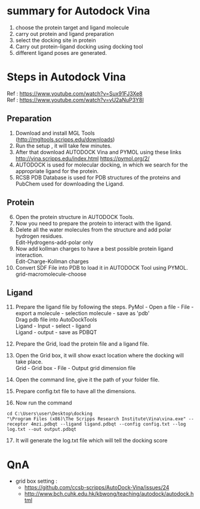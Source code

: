 # summary for Autodock Vina
1. choose the protein target and ligand molecule
2. carry out protein and ligand preparation
3. select the docking site in protein
4. Carry out protein-ligand docking using docking tool
5. different ligand poses are generated.

# Steps in Autodock Vina
Ref : https://www.youtube.com/watch?v=Sux91FJ3Xe8  
Ref : https://www.youtube.com/watch?v=vU2aNuP3Y8I  
## Preparation
1. Download and install MGL Tools (http://mgltools.scripps.edu/downloads)
2. Run the setup , it will take few minutes.
3. After that download AUTODOCK Vina and PYMOL using these links http://vina.scripps.edu/index.html
         https://pymol.org/2/
4. AUTODOCK is used for molecular docking, in which we search for the appropriate ligand for the protein.
5. RCSB PDB Database is used for PDB structures of the proteins and PubChem used for downloading the Ligand.

## Protein
6. Open the protein structure in AUTODOCK Tools.
7. Now you need to prepare the protein to interact with the ligand.
8. Delete all the water molecules from the structure and add polar hydrogen residues.  
	Edit-Hydrogens-add-polar only
9. Now add kollman charges to have a best possible protein ligand interaction.  
	Edit-Charge-Kollman charges
10. Convert SDF File into PDB to load it in AUTODOCK Tool using PYMOL.  
	grid-macromolecule-choose
## Ligand
11. Prepare the ligand file by following the steps.
	PyMol - Open a file - File - export a molecule - selection molecule - save as 'pdb'  
	Drag pdb file into AutoDockTools  
	Ligand - Input - select - ligand  
	Ligand - output - save as PDBQT  
12. Prepare the Grid, load the protein file and a ligand file.

13. Open the Grid box, it will show exact location where the docking will take place.  
	Grid - Grid box - File - Output grid dimension file
14. Open the command line, give it the path of your folder file.
15. Prepare config.txt file to have all the dimensions.
16. Now run the command 
```
cd C:\Users\user\Desktop\docking
"\Program Files (x86)\The Scripps Research Institute\Vina\vina.exe" --receptor 4mzi.pdbqt --ligand ligand.pdbqt --config config.txt --log log.txt --out output.pdbqt 
```
17. It will generate the log.txt file which will tell the docking score

# QnA
- grid box setting : 
	- https://github.com/ccsb-scripps/AutoDock-Vina/issues/24
	- http://www.bch.cuhk.edu.hk/kbwong/teaching/autodock/autodock.html 
